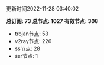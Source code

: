 更新时间2022-11-28 03:40:02

**总订阅: 73**
**总节点: 1027**
**有效节点: 308**
- trojan节点: 53
- v2ray节点: 226
- ss节点: 28
- ssr节点: 1
